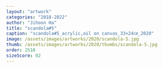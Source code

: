 ```yaml
---
layout: "artwork"
categories: "2018-2022"
author: "Jihoon Ha"
title: "scandola#5"
caption: "scandola#5_acrylic,oil on canvas_33×24㎝_2020"
image: /assets/images/artworks/2020/scandola-5.jpg
thumb: /assets/images/artworks/2020/thumbs/scandola-5.jpg
order: 2510
sizeScore: 02
---
```


